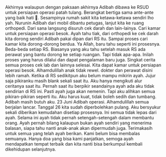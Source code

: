 Akhirnya walaupun dengan paksaan akhirnya Adibah dibawa ke RSUD untuk persiapan operasi patah tulang. Berangkat bertiga sama ante-ante yang baik hati . Sesampinya rumah sakit kita ketawa-ketawa sendiri lho yah. Nurunin Adibah dari mobil dibantu petugas, lanjut kita ke ruang orthopedi. Dari sana langsung disuruh cek darah dan lain-lainya. Cari kamar untuk persiapan operasi besok. Ayah tahu tiak, dari orthopedi ke cek darah kita dorong sendiri Adibah pakai dipan dari RS itu. Sampai proses cari kamar kita dorong-dorong berdua. Ya Allah, baru tahu seperti ini prosesnya. Beda-beda setiap RS. Biasanya yang aku tahu setelah masuk RS ada perawat yang bantu dorong ke setiap ruangan. Tapi tidak apa-apa. Inilah proses yang harus dilalui dan dapat pengalaman baru juga.
Singkat cerita semua proses cek lab dan lainnya selesai. Kita dapat kamar untuk persiapan operasi besok. Alhamdulillah anak tidak rewel. dokter dan perawat disini lebih ramah. Ketika di RS sedikitpun aku belum mampu mikirin ayah. Jujur saja pikiranku masih blank sekali saat itu. Aku hanya mengikuti alur ceritanya saat itu. Pernah saat itu berpikir seandainya ayah ada aku tidak sendirian di RS ini. Pasti ayah juga akan nemenin. Tapi aku alihkan semua pikiran-pikiran seperti itu. Aku harus kuat, tidak boleh sedih dan tumbang. Adibah masih butuh aku.
23 Juni Adibah operasi. Alhamdulillah semua berjalan lancar. Tanggal 26 kita sudah diperbolehkan pulang. Aku bersyukur sekali diberikan kemudahan disetiap prosesnya. Ini semua tidak lepas dari ayah. Selama ini ayah tidak pernah setengah-setengah dalam membantu orang. Ayah pernah bilang kalaupun bukan ayah sendiri yang menerima balasan, siapa tahu nanti anak-anak akan dipermudah juga. Terimakasih untuk semua yang telah ayah berikan. Kami belum bisa membalas semuanya. Hanya doa yang bisa kami panjatkan, semoga ayah mendapatkan tempat terbaik dan kita nanti bisa berkumpul kembali dikehidupan selanjutnya. 
